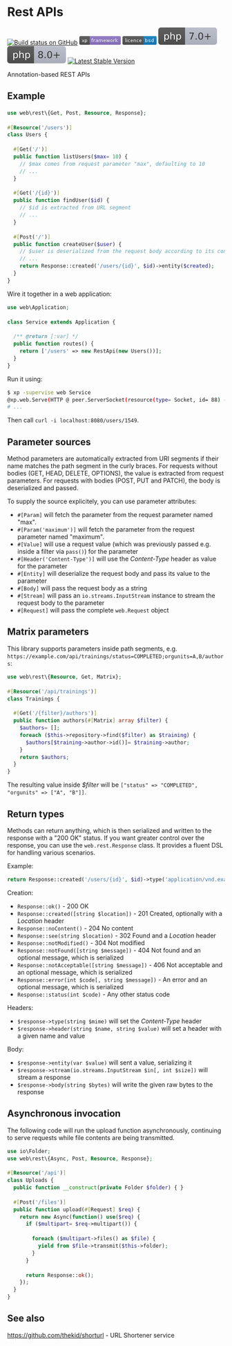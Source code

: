Rest APIs
========================================================================

[![Build status on GitHub](https://github.com/xp-forge/rest-api/workflows/Tests/badge.svg)](https://github.com/xp-forge/rest-api/actions)
[![XP Framework Module](https://raw.githubusercontent.com/xp-framework/web/master/static/xp-framework-badge.png)](https://github.com/xp-framework/core)
[![BSD Licence](https://raw.githubusercontent.com/xp-framework/web/master/static/licence-bsd.png)](https://github.com/xp-framework/core/blob/master/LICENCE.md)
[![Requires PHP 7.0+](https://raw.githubusercontent.com/xp-framework/web/master/static/php-7_0plus.svg)](http://php.net/)
[![Supports PHP 8.0+](https://raw.githubusercontent.com/xp-framework/web/master/static/php-8_0plus.svg)](http://php.net/)
[![Latest Stable Version](https://poser.pugx.org/xp-forge/rest-api/version.png)](https://packagist.org/packages/xp-forge/rest-api)

Annotation-based REST APIs

Example
-------

```php
use web\rest\{Get, Post, Resource, Response};

#[Resource('/users')]
class Users {

  #[Get('/')]
  public function listUsers($max= 10) {
    // $max comes from request parameter "max", defaulting to 10
    // ...
  }

  #[Get('/{id}')]
  public function findUser($id) {
    // $id is extracted from URL segment
    // ...
  }

  #[Post('/')]
  public function createUser($user) {
    // $user is deserialized from the request body according to its content type
    // ...
    return Response::created('/users/{id}', $id)->entity($created);
  }
}
```

Wire it together in a web application:

```php
use web\Application;

class Service extends Application {

  /** @return [:var] */
  public function routes() {
    return ['/users' => new RestApi(new Users())];
  }
}
```

Run it using:

```bash
$ xp -supervise web Service
@xp.web.Serve(HTTP @ peer.ServerSocket(resource(type= Socket, id= 88) -> tcp://127.0.0.1:8080))
# ...
```

Then call `curl -i localhost:8080/users/1549`.

Parameter sources
-----------------

Method parameters are automatically extracted from URI segments if their name matches the path segment in the curly braces. For requests without bodies (GET, HEAD, DELETE, OPTIONS), the value is extracted from request parameters. For requests with bodies (POST, PUT and PATCH), the body is deserialized and passed.

To supply the source explicitely, you can use parameter attributes:

* `#[Param]` will fetch the parameter from the request parameter named "max".
* `#[Param('maximum')]` will fetch the parameter from the request parameter named "maximum".
* `#[Value]` will use a request value (which was previously passed e.g. inside a filter via `pass()`) for the parameter
* `#[Header('Content-Type')]` will use the *Content-Type* header as value for the parameter
* `#[Entity]` will deserialize the request body and pass its value to the parameter
* `#[Body]` will pass the request body as a string
* `#[Stream]` will pass an `io.streams.InputStream` instance to stream the request body to the parameter
* `#[Request]` will pass the complete `web.Request` object

Matrix parameters
-----------------

This library supports parameters inside path segments, e.g. `https://example.com/api/trainings/status=COMPLETED;orgunits=A,B/authors`:

```php
use web\rest\{Resource, Get, Matrix};

#[Resource('/api/trainings')]
class Trainings {

  #[Get('/{filter}/authors')]
  public function authors(#[Matrix] array $filter) {
    $authors= [];
    foreach ($this->repository->find($filter) as $training) {
      $authors[$training->author->id()]= $training->author;
    }
    return $authors;
  }
}
```

The resulting value inside *$filter* will be `["status" => "COMPLETED", "orgunits" => ["A", "B"]]`.

Return types
------------

Methods can return anything, which is then serialized and written to the response with a "200 OK" status. If you want greater control over the response, you can use the `web.rest.Response` class. It provides a fluent DSL for handling various scenarios.

Example:

```php
return Response::created('/users/{id}', $id)->type('application/vnd.example.type-v2+json')->entity($user);
```

Creation:

* `Response::ok()` - 200 OK
* `Response::created([string $location])` - 201 Created, optionally with a *Location* header
* `Response::noContent()` - 204 No content
* `Response::see(string $location)` - 302 Found and a *Location* header
* `Response::notModified()` - 304 Not modified
* `Response::notFound([string $message])` - 404 Not found and an optional message, which is serialized
* `Response::notAcceptable([string $message])` - 406 Not acceptable and an optional message, which is serialized
* `Response::error(int $code[, string $message])` - An error and an optional message, which is serialized
* `Response::status(int $code)` - Any other status code

Headers:

* `$response->type(string $mime)` will set the *Content-Type* header
* `$response->header(string $name, string $value)` will set a header with a given name and value

Body:

* `$response->entity(var $value)` will sent a value, serializing it
* `$response->stream(io.streams.InputStream $in[, int $size])` will stream a response
* `$response->body(string $bytes)` will write the given raw bytes to the response

Asynchronous invocation
-----------------------

The following code will run the upload function asynchronously, continuing to serve requests while file contents are being transmitted.

```php
use io\Folder;
use web\rest\{Async, Post, Resource, Response};

#[Resource('/api')]
class Uploads {
  public function __construct(private Folder $folder) { }

  #[Post('/files')]
  public function upload(#[Request] $req) {
    return new Async(function() use($req) {
      if ($multipart= $req->multipart()) {

        foreach ($multipart->files() as $file) {
          yield from $file->transmit($this->folder);
        }
      }

      return Response::ok();
    });
  }
}
```

See also
--------

https://github.com/thekid/shorturl - URL Shortener service 